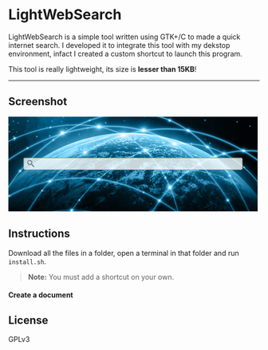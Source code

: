 # LightWebSearch

LightWebSearch is a simple tool written using GTK+/C to made a quick internet search. I developed it to integrate this tool with my dekstop environment, infact I created a custom shortcut to launch this program.

This tool is really lightweight, its size is **lesser than 15KB**!

----------

## Screenshot

![screenshot](https://raw.githubusercontent.com/echo-devim/lightwebsearch/master/screenshot/lightwebsearch.png)

## Instructions
Download all the files in a folder, open a terminal in that folder and run `install.sh`.

> **Note:** You must add a shortcut on your own.

#### <i class="icon-file"></i> Create a document

## License

GPLv3